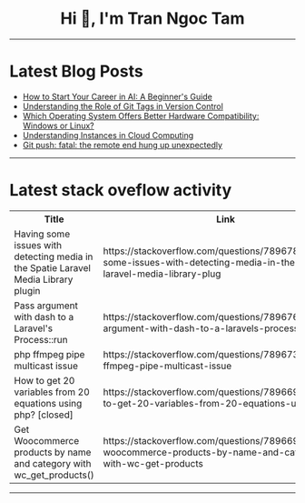 <h1 align="center">Hi 👋, I'm Tran Ngoc Tam</h1>

---

# Latest Blog Posts 
<!-- BLOG-POST-LIST:START -->
- [How to Start Your Career in AI: A Beginner&#39;s Guide](https://dev.to/abhinowww/how-to-start-your-career-in-ai-a-beginners-guide-363l)
- [Understanding the Role of Git Tags in Version Control](https://dev.to/adityabhuyan/understanding-the-role-of-git-tags-in-version-control-1ie)
- [Which Operating System Offers Better Hardware Compatibility: Windows or Linux?](https://dev.to/adityabhuyan/which-operating-system-offers-better-hardware-compatibility-windows-or-linux-40ge)
- [Understanding Instances in Cloud Computing](https://dev.to/devops_den/understanding-instances-in-cloud-computing-2dp5)
- [Git push: fatal: the remote end hung up unexpectedly](https://dev.to/vidyasagarmsc/git-push-fatal-the-remote-end-hung-up-unexpectedly-29bi)
<!-- BLOG-POST-LIST:END -->

---

# Latest stack oveflow activity
<table>
  <tr><th>Title</th><th>Link</th></tr>
  <!-- STACKOVERFLOW:START --><tr><td>Having some issues with detecting media in the Spatie Laravel Media Library plugin</td><td>https://stackoverflow.com/questions/78967854/having-some-issues-with-detecting-media-in-the-spatie-laravel-media-library-plug</td></tr><tr><td>Pass argument with dash to a Laravel&#39;s Process::run</td><td>https://stackoverflow.com/questions/78967648/pass-argument-with-dash-to-a-laravels-processrun</td></tr><tr><td>php ffmpeg pipe multicast issue</td><td>https://stackoverflow.com/questions/78967374/php-ffmpeg-pipe-multicast-issue</td></tr><tr><td>How to get 20 variables from 20 equations using php? [closed]</td><td>https://stackoverflow.com/questions/78966905/how-to-get-20-variables-from-20-equations-using-php</td></tr><tr><td>Get Woocommerce products by name and category with wc_get_products&lpar;&rpar;</td><td>https://stackoverflow.com/questions/78966901/get-woocommerce-products-by-name-and-category-with-wc-get-products</td></tr><!-- STACKOVERFLOW:END -->
</table>

---


